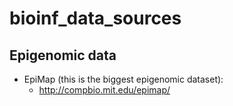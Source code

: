 # bioinf_data_sources

## Epigenomic data

* EpiMap (this is the biggest epigenomic dataset): 
  * http://compbio.mit.edu/epimap/
